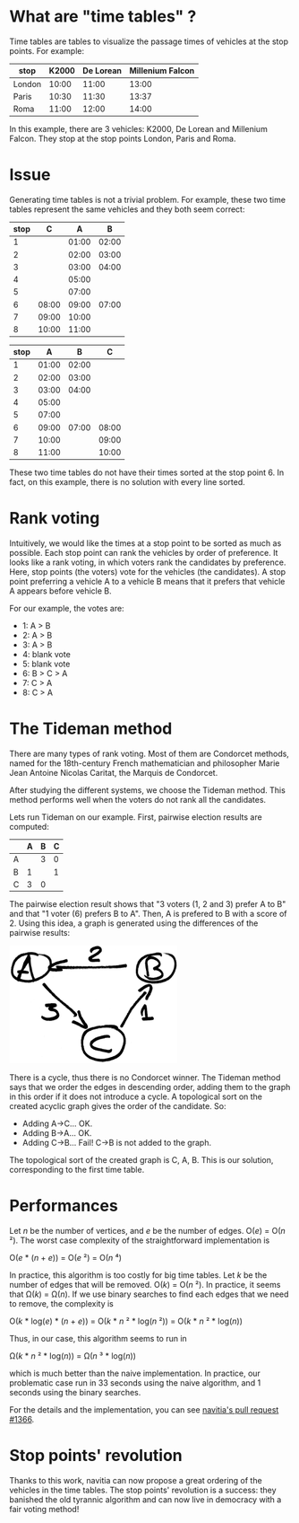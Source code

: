 # What are "time tables" ?

Time tables are tables to visualize the passage times of vehicles at the stop points. For example:

|stop  |K2000|De Lorean|Millenium Falcon|
|------|-----|-----|-----|
|London|10:00|11:00|13:00|
| Paris|10:30|11:30|13:37|
|  Roma|11:00|12:00|14:00|

In this example, there are 3 vehicles: K2000, De Lorean and Millenium Falcon. They stop at the stop points London, Paris and Roma.

# Issue

Generating time tables is not a trivial problem. For example, these two time tables represent the same vehicles and they both seem correct:

|stop|  C  |  A  |  B  |
|----|-----|-----|-----|
|  1 |     |01:00|02:00|
|  2 |     |02:00|03:00|
|  3 |     |03:00|04:00|
|  4 |     |05:00|     |
|  5 |     |07:00|     |
|  6 |08:00|09:00|07:00|
|  7 |09:00|10:00|     |
|  8 |10:00|11:00|     |

|stop|  A  |  B  |  C  |
|----|-----|-----|-----|
|  1 |01:00|02:00|     |
|  2 |02:00|03:00|     |
|  3 |03:00|04:00|     |
|  4 |05:00|     |     |
|  5 |07:00|     |     |
|  6 |09:00|07:00|08:00|
|  7 |10:00|     |09:00|
|  8 |11:00|     |10:00|

These two time tables do not have their times sorted at the stop point 6. In fact, on this example, there is no solution with every line sorted.

# Rank voting

Intuitively, we would like the times at a stop point to be sorted as much as possible. Each stop point can rank the vehicles by order of preference. It looks like a rank voting, in which voters rank the candidates by preference. Here, stop points (the voters) vote for the vehicles (the candidates). A stop point preferring a vehicle A to a vehicle B means that it prefers that vehicle A appears before vehicle B.

For our example, the votes are:
 - 1: A > B
 - 2: A > B
 - 3: A > B
 - 4: blank vote
 - 5: blank vote
 - 6: B > C > A
 - 7: C > A
 - 8: C > A

# The Tideman method

There are many types of rank voting. Most of them are Condorcet methods, named for the 18th-century French mathematician and philosopher Marie Jean Antoine Nicolas Caritat, the Marquis de Condorcet.

After studying the different systems, we choose the Tideman method. This method performs well when the voters do not rank all the candidates.

Lets run Tideman on our example. First, pairwise election results are computed:

|   | A | B | C |
|---|---|---|---|
| A |   | 3 | 0 |
| B | 1 |   | 1 |
| C | 3 | 0 |   |

The pairwise election result shows that "3 voters (1, 2 and 3) prefer A to B" and that "1 voter (6) prefers B to A". Then, A is prefered to B with a score of 2. Using this idea, a graph is generated using the differences of the pairwise results:

<img alt="graph" src="time_table_graph.png" width="300"/>

There is a cycle, thus there is no Condorcet winner. The Tideman method says that we order the edges in descending order, adding them to the graph in this order if it does not introduce a cycle. A topological sort on the created acyclic graph gives the order of the candidate. So:
 - Adding A->C... OK.
 - Adding B->A... OK.
 - Adding C->B... Fail! C->B is not added to the graph.

The topological sort of the created graph is C, A, B. This is our solution, corresponding to the first time table.

# Performances

Let _n_ be the number of vertices, and _e_ be the number of edges. O(_e_) = O(_n_ ²).  The worst case complexity of the straightforward implementation is

  O(_e_ * (_n_ + _e_)) = O(_e_ ²) = O(_n_ ⁴)

In practice, this algorithm is too costly for big time tables.  Let _k_ be the number of edges that will be removed.  O(_k_) = O(_n_ ²).  In practice, it seems that Ω(_k_) = Ω(_n_).  If we use binary searches to find each edges that we need to remove, the complexity is

  O(_k_ * log(_e_) * (_n_ + _e_)) = O(_k_ * _n_ ² * log(_n_ ²)) = O(_k_ * _n_ ² * log(_n_))

Thus, in our case, this algorithm seems to run in

  Ω(_k_ * _n_ ² * log(_n_)) = Ω(_n_ ³ * log(_n_))

which is much better than the naive implementation.  In practice, our problematic case run in 33 seconds using the naive algorithm, and 1 seconds using the binary searches.

For the details and the implementation, you can see [navitia's pull request #1366](https://github.com/hove-io/navitia/pull/1366).

# Stop points' revolution

Thanks to this work, navitia can now propose a great ordering of the vehicles in the time tables. The stop points' revolution is a success: they banished the old tyrannic algorithm and can now live in democracy with a fair voting method!

